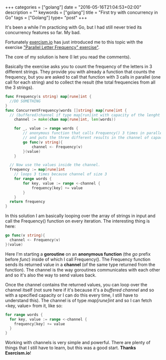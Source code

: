+++
categories = ["golang"]
date = "2016-05-16T21:04:53+02:00"
description = ""
keywords = ["golang"]
title = "First try with concurrency in Go"
tags = ["Golang"]
type= "post"
+++

It's been a while I'm practicing with Go, but I had still never tried its concurrency features so far. My bad.

Fortunately [exercism.io](http://exercism.io) has just introduced me to this topic with the exercise ["Parallel Letter Frequency" exercise"](http://exercism.io/exercises/go/parallel-letter-frequency/readme).

The core of my solution is here (I let you read the comments).

Basically the exercise asks you to count the frequency of the letters in 3 different strings. They provide you with already a function that counts the frequency, but you are asked to call that function with 3 calls in parallel (one call for each string) and to collect the result (the total frequencies from all the 3 strings).

``` go
func Frequency(s string) map[rune]int {
  //DO SOMETHING
}
func ConcurrentFrequency(words []string) map[rune]int {
  // (buffered)channel if type map[run]int with capacity of the lenght of the input (3)
	channel := make(chan map[rune]int, len(words))

	for _, value := range words {
		// anonymous function that calls Frequency() 3 times in parallel
		// and puts the three different results in the channel of capacity 3
		go func(v string){
			channel <- Frequency(v)
		}(value)
	}

  // Now use the values inside the channel.
  frequency := map[rune]int
	// loops 3 times because channel of size 3
	for range words {
		for key, value := range <-channel {
			frequency[key] += value
		}
	}
  return frequency
}
```

In this solution I am basically looping over the array of strings in input and call the Frequency() function on every iteration. The interesting thing is here:

``` go
go func(v string){
  channel <- Frequency(v)
}(value)
```

Here I'm starting a **goroutine** on an **anonymous function** (the _go_ prefix before _func_) inside of which I call Frequency(). The Frequency function sends its returned value in a **channel** (of the same type returned from the function). The channel is the way goroutines communicates with each other and so it's also the way to send values back.

Once the channel contains the returned values, you can loop over the channel itself (not sure here if it's because it's a _buffered channel_ and so with a specified capacity or I can do this every time, I still have to understand this).
The channel is of type _map[rune]int_ and so I can fetch <key, value> from it, like so:

``` go
for range words {
  for key, value := range <-channel {
    frequency[key] += value
  }
}
```

Working with channels is very simple and powerful. There are plenty of things that I still have to learn, but this was a good start. **Thanks Exercism.io**!
